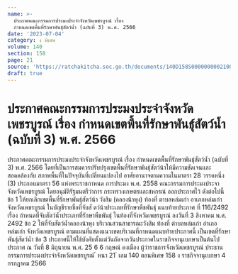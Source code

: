 ```yaml
---
name: >-
  ประกาศคณะกรรมการประมงประจำจังหวัดเพชรบูรณ์ เรื่อง
  กำหนดเขตพื้นที่รักษาพันธุ์สัตว์น้ำ (ฉบับที่ 3) พ.ศ. 2566
date: '2023-07-04'
category: ง พิเศษ
volume: 140
section: 158
page: 21
source: 'https://ratchakitcha.soc.go.th/documents/140D158S0000000002100.pdf'
draft: true
---
```


# ประกาศคณะกรรมการประมงประจำจังหวัดเพชรบูรณ์ เรื่อง กำหนดเขตพื้นที่รักษาพันธุ์สัตว์น้ำ (ฉบับที่ 3) พ.ศ. 2566

ประกาศคณะกรรมการประมงประจำจังหวัดเพชรบูรณ์ เรื่อง กำหนดเขตพื้นที่รักษาพันธุ์สัตว์น้ำ (ฉบับที่ 3) พ.ศ. 2566 โดยที่เป็นการสมควรปรับปรุงเขตพื้นที่รักษาพันธุ์สัตว์น้าให้มีความชัดเจนและสอดคล้องกับ สภาพพื้นที่ในปัจจุบันที่เปลี่ยนแปลงไป อาศัยอานาจตามความในมาตรา 28 วรรคหนึ่ง (3) ประกอบมาตรา 56 แห่งพระราชกาหนด การประมง พ.ศ. 2558 คณะกรรมการประมงประจาจังหวัดเพชรบูรณ์ โดยอนุมัติรัฐมนตรีว่าการ กระทรวงเกษตรและสหกรณ์ ออกประกาศไว้ ดังต่อไปนี้ ข้อ 1 ให้ยกเลิกเขตพื้นที่รักษาพันธุ์สัตว์น้า วังสิม (คลองน้าพุง) ท้องที่ ตาบลหล่มเก่า อาเภอหล่มเก่า จังหวัดเพชรบูรณ์ ในบัญชีรายชื่อที่จับสั ตว์น้าประเภทที่รักษาพืชพันธุ์ แนบท้ายประกาศ ที่ 116/2492 เรื่อง กำหนดที่จับสัตว์น้ำประเภทที่รักษาพืชพันธุ์ ในท้องที่จังหวัดเพชรบูรณ์ ลงวันที่ 3 สิงหาคม พ.ศ. 2492 ข้อ 2 ให้ที่จับสัตว์น้ำคลองน้าพุง บริเวณสวนสาธารณะวังสิม ท้องที่ ตำบลหล่มเก่า อำเภอหล่มเก่า จังหวัดเพชรบูรณ์ ตามแผนที่แสดงแนวเขตบริเวณที่กาหนดแนบท้ายประกาศนี้ เป็นเขตที่รักษาพันธุ์สัตว์น้ำ ข้อ 3 ประกาศนี้ให้ใช้บังคับตั้งแต่วันถัดจากวันประกาศในราชกิจจานุเบกษาเป็นต้นไป ประกาศ ณ วันที่ 8 มิถุนายน พ.ศ. 25 6 6 กฤษณ์ คงเมือง ผู้ว่าราชการจังหวัดเพชรบูรณ์ ประธานกรรมการประมงประจำจังหวัดเพชรบูรณ์ ้ หนา 21 ่ เลม 140 ตอนพิเศษ 158 ง ราชกิจจานุเบกษา 4 กรกฎาคม 2566



